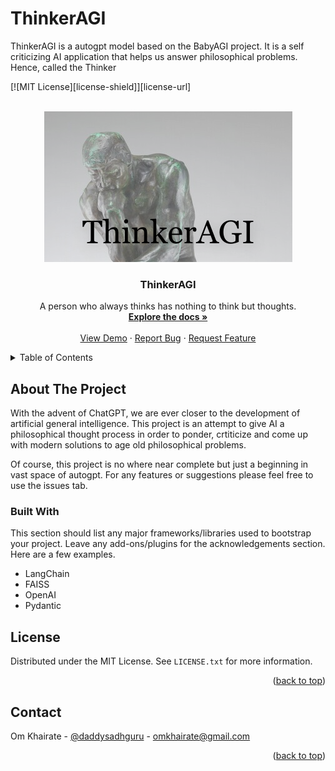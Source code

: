 # ThinkerAGI
ThinkerAGI is a autogpt model based on the BabyAGI project. It is a self criticizing AI application that helps us answer philosophical problems. Hence, called the Thinker 

<a name="ThinkerAGI"></a>

[![MIT License][license-shield]][license-url]

<!-- PROJECT LOGO -->
<br />
<div align="center">
  <a href="https://github.com/omkhairate/ThinkerAGI">
    <img src="thinkeragi.png" alt="Logo">
  </a>

  <h3 align="center">ThinkerAGI</h3>

  <p align="center">
    A person who always thinks has nothing to think but thoughts.
    <br />
    <a href="https://github.com/omkhairate/ThinkerAGI"><strong>Explore the docs »</strong></a>
    <br />
    <br />
    <a href="https://github.com/omkhairate/ThinkerAGI">View Demo</a>
    ·
    <a href="https://github.com/omkhairate/ThinkerAGI/issues">Report Bug</a>
    ·
    <a href="https://github.com/omkhairate/ThinkerAGI/issues">Request Feature</a>
  </p>
</div>



<!-- TABLE OF CONTENTS -->
<details>
  <summary>Table of Contents</summary>
  <ol>
    <li>
      <a href="#about-the-project">About The Project</a>
      <ul>
        <li><a href="#built-with">Built With</a></li>
      </ul>
    </li>
    <li>
      <a href="#getting-started">Getting Started</a>
    </li>
    <li><a href="#license">License</a></li>
    <li><a href="#contact">Contact</a></li>
   
  </ol>
</details>



<!-- ABOUT THE PROJECT -->
## About The Project

With the advent of ChatGPT, we are ever closer to the development of artificial general intelligence. This project is an attempt to give AI a philosophical thought process in order to ponder, crtiticize and come up with modern solutions to age old philosophical problems. 

Of course, this project is no where near complete but just a beginning in vast space of autogpt. For any features or suggestions please feel free to use the issues tab.


### Built With

This section should list any major frameworks/libraries used to bootstrap your project. Leave any add-ons/plugins for the acknowledgements section. Here are a few examples.

* LangChain
* FAISS
* OpenAI
* Pydantic


<!-- LICENSE -->
## License

Distributed under the MIT License. See `LICENSE.txt` for more information.

<p align="right">(<a href="#readme-top">back to top</a>)</p>



<!-- CONTACT -->
## Contact

Om Khairate - [@daddysadhguru](https://twitter.com/daddysadhguru) - omkhairate@gmail.com

<p align="right">(<a href="#readme-top">back to top</a>)</p>

